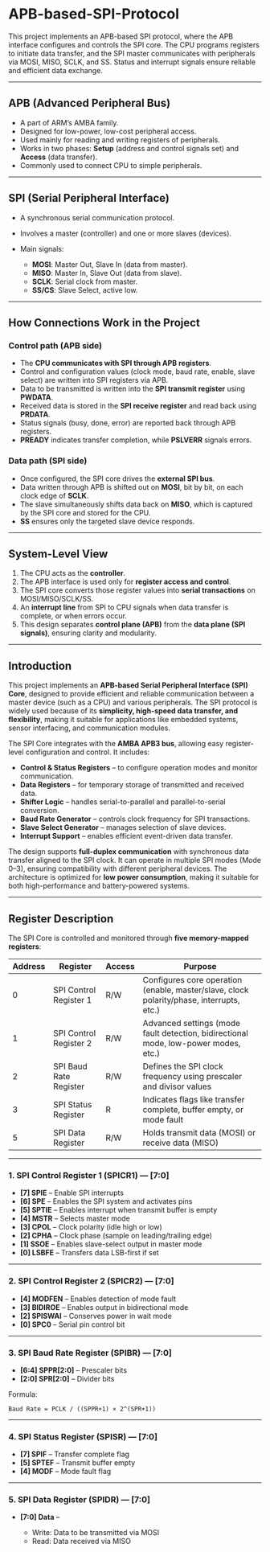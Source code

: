 # APB-based-SPI-Protocol
This project implements an APB-based SPI protocol, where the APB interface configures and controls the SPI core. The CPU programs registers to initiate data transfer, and the SPI master communicates with peripherals via MOSI, MISO, SCLK, and SS. Status and interrupt signals ensure reliable and efficient data exchange.

---

## APB (Advanced Peripheral Bus)

* A part of ARM’s AMBA family.
* Designed for low-power, low-cost peripheral access.
* Used mainly for reading and writing registers of peripherals.
* Works in two phases: **Setup** (address and control signals set) and **Access** (data transfer).
* Commonly used to connect CPU to simple peripherals.

---

## SPI (Serial Peripheral Interface)

* A synchronous serial communication protocol.
* Involves a master (controller) and one or more slaves (devices).
* Main signals:

  * **MOSI**: Master Out, Slave In (data from master).
  * **MISO**: Master In, Slave Out (data from slave).
  * **SCLK**: Serial clock from master.
  * **SS/CS**: Slave Select, active low.

---
## How Connections Work in the Project

### Control path (APB side)

* The **CPU communicates with SPI through APB registers**.
* Control and configuration values (clock mode, baud rate, enable, slave select) are written into SPI registers via APB.
* Data to be transmitted is written into the **SPI transmit register** using **PWDATA**.
* Received data is stored in the **SPI receive register** and read back using **PRDATA**.
* Status signals (busy, done, error) are reported back through APB registers.
* **PREADY** indicates transfer completion, while **PSLVERR** signals errors.

### Data path (SPI side)

* Once configured, the SPI core drives the **external SPI bus**.
* Data written through APB is shifted out on **MOSI**, bit by bit, on each clock edge of **SCLK**.
* The slave simultaneously shifts data back on **MISO**, which is captured by the SPI core and stored for the CPU.
* **SS** ensures only the targeted slave device responds.

---

## System-Level View

1. The CPU acts as the **controller**.
2. The APB interface is used only for **register access and control**.
3. The SPI core converts those register values into **serial transactions** on MOSI/MISO/SCLK/SS.
4. An **interrupt line** from SPI to CPU signals when data transfer is complete, or when errors occur.
5. This design separates **control plane (APB)** from the **data plane (SPI signals)**, ensuring clarity and modularity.

---

## Introduction

This project implements an **APB-based Serial Peripheral Interface (SPI) Core**, designed to provide efficient and reliable communication between a master device (such as a CPU) and various peripherals. The SPI protocol is widely used because of its **simplicity, high-speed data transfer, and flexibility**, making it suitable for applications like embedded systems, sensor interfacing, and communication modules.

The SPI Core integrates with the **AMBA APB3 bus**, allowing easy register-level configuration and control. It includes:

* **Control & Status Registers** – to configure operation modes and monitor communication.
* **Data Registers** – for temporary storage of transmitted and received data.
* **Shifter Logic** – handles serial-to-parallel and parallel-to-serial conversion.
* **Baud Rate Generator** – controls clock frequency for SPI transactions.
* **Slave Select Generator** – manages selection of slave devices.
* **Interrupt Support** – enables efficient event-driven data transfer.

The design supports **full-duplex communication** with synchronous data transfer aligned to the SPI clock. It can operate in multiple SPI modes (Mode 0–3), ensuring compatibility with different peripheral devices. The architecture is optimized for **low power consumption**, making it suitable for both high-performance and battery-powered systems.

---

## Register Description

The SPI Core is controlled and monitored through **five memory-mapped registers**:

| Address | Register               | Access | Purpose                                                                                  |
| ------- | ---------------------- | ------ | ---------------------------------------------------------------------------------------- |
| 0       | SPI Control Register 1 | R/W    | Configures core operation (enable, master/slave, clock polarity/phase, interrupts, etc.) |
| 1       | SPI Control Register 2 | R/W    | Advanced settings (mode fault detection, bidirectional mode, low-power modes, etc.)      |
| 2       | SPI Baud Rate Register | R/W    | Defines the SPI clock frequency using prescaler and divisor values                       |
| 3       | SPI Status Register    | R      | Indicates flags like transfer complete, buffer empty, or mode fault                      |
| 5       | SPI Data Register      | R/W    | Holds transmit data (MOSI) or receive data (MISO)                                        |

---

### 1. SPI Control Register 1 (SPICR1) — **\[7:0]**

* **\[7] SPIE** – Enable SPI interrupts
* **\[6] SPE** – Enables the SPI system and activates pins
* **\[5] SPTIE** – Enables interrupt when transmit buffer is empty
* **\[4] MSTR** – Selects master mode
* **\[3] CPOL** – Clock polarity (idle high or low)
* **\[2] CPHA** – Clock phase (sample on leading/trailing edge)
* **\[1] SSOE** – Enables slave-select output in master mode
* **\[0] LSBFE** – Transfers data LSB-first if set

---

### 2. SPI Control Register 2 (SPICR2) — **\[7:0]**

* **\[4] MODFEN** – Enables detection of mode fault
* **\[3] BIDIROE** – Enables output in bidirectional mode
* **\[2] SPISWAI** – Conserves power in wait mode
* **\[0] SPC0** – Serial pin control bit

---

### 3. SPI Baud Rate Register (SPIBR) — **\[7:0]**

* **\[6:4] SPPR\[2:0]** – Prescaler bits
* **\[2:0] SPR\[2:0]** – Divider bits

Formula:

```
Baud Rate = PCLK / ((SPPR+1) × 2^(SPR+1))
```

---

### 4. SPI Status Register (SPISR) — **\[7:0]**

* **\[7] SPIF** – Transfer complete flag
* **\[5] SPTEF** – Transmit buffer empty
* **\[4] MODF** – Mode fault flag

---

### 5. SPI Data Register (SPIDR) — **\[7:0]**

* **\[7:0] Data** –

  * Write: Data to be transmitted via MOSI
  * Read: Data received via MISO

